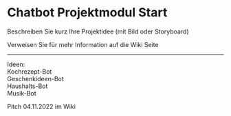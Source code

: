 # Chatbot Projektmodul Start

Beschreiben Sie kurz Ihre Projektidee (mit Bild oder Storyboard)

Verweisen Sie für mehr Information auf die Wiki Seite

-----------------------------------------------------------------------------------------------------------------------------------------------------------

Ideen:                                                                                                                                                    
        Kochrezept-Bot                                                                                                                                    
        Geschenkideen-Bot                                                                                                                                 
        Haushalts-Bot                                                                                                                                     
        Musik-Bot
        
Pitch 04.11.2022 im Wiki
